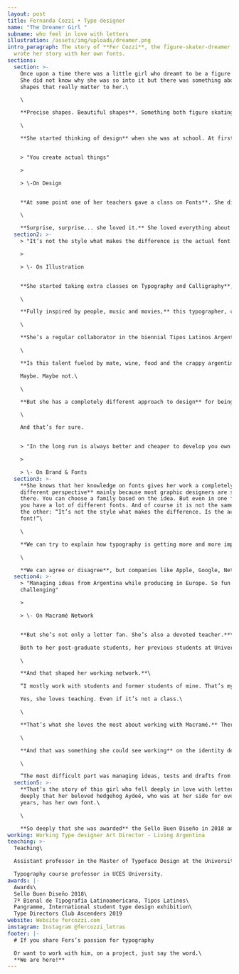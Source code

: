 ```yaml
---
layout: post
title: Fernanda Cozzi • Type designer
name: "The Dreamer Girl "
subname: who feel in love with letters
illustration: /assets/img/uploads/dreamer.png
intro_paragraph: The story of **Fer Cozzi**, the figure-skater-dreamer who who
  wrote her story with her own fonts.
sections:
  section: >-
    Once upon a time there was a little girl who dreamt to be a figure skater.
    ​She did not know why she was so into it but there was something about the
    shapes that really matter to her.\

    \

    **Precise shapes. Beautiful shapes**. Something both figure skating and design had in common. That’s why after watching ​Ice Castles​ she decides it was not for her. But she still wanted to create shapes, in a slightly different way.\

    \

    **She started thinking of design** when she was at school. At first it was ​Industrial Design​ what she had in mind, because ​“you create actual things”.


    > "You create actual things"

    >

    > \-On Design


    **At some point ​one of her teachers gave a class on Fonts**. She did not know that could be something you do for a living. She hadn’t even considered Graphic Design till that precise moment. But those shapes stayed in her mind. And she gave that a try.\

    \

    **Surprise, surprise... she loved it.** She loved everything about it. She loved the career, the ways of thinking and doing. She loved every single letter, every single family and that love made her see fonts form a completely different perspective.
  section2: >-
    > "It’s not the style what makes the difference is the actual font!"

    >

    > \- On Illustration


    **She started taking extra classes on Typography and Calligraphy**, shaping her career based on the love she had for letters. And ​now she sells her own fonts.\

    \

    **Fully inspired by people, music and movies,** this typographer, calligrapher and designer, from Argentina has lectured several workshops on experimental typography, calligraphy and monograms.\

    \

    **She’s a regular collaborator in the biennial Tipos Latinos Argentina** since 2010, and her Síncopa Font has been selected for renowned Typography Exhibitions, such as Tipos Latinos and Pangramme.\

    \

    **Is this talent fueled by mate, wine, food and the crappy argentinian mood set?**\

    Maybe. Maybe not.\

    \

    **But she has a completely different approach to design** for being a letter lover, a letter expert.\

    \

    And that’s for sure.


    > "In the long run is always better and cheaper to develop you own font"

    >

    > \- On Brand & Fonts
  section3: >-
    **She knows that her knowledge on fonts gives her work a completely
    different perspective** mainly because most graphic designers are still not
    there. ​You can choose a family based on the idea. But even in one family
    you have a lot of different fonts. And of course it is not the same one or
    the other: “It’s not the style what makes the difference. Is the actual
    font!”\

    \

    **We can try to explain how typography is getting more and more important,** but there’s no better way to put it than on her own words: “At first we could say it was romanticism one font this or the other font, that. Now is a matter of budget. In the long run is always better and cheaper, to develop your own font”.\

    \

    **We can agree or disagree**, but companies like Apple, Google, Netflix and Spotify doing so is definitely and interesting proof to her point.
  section4: >-
    > "Managing ideas from Argentina while producing in Europe. So fun and
    challenging"

    >

    > \- On Macramé Network


    **But she’s not only a letter fan. She’s also a devoted teacher.**\

    Both to her post-graduate students, her previous students at ​Universidad de Buenos Aires and also the people she works with.\

    \

    **And that shaped her working network.**\

    “I mostly work with students and former students of mine. That’s my trusted network”.\

    Yes, she loves teaching. Even if it’s not a class.\

    \

    **That’s what she loves the most about working with Macramé.** ​There’s a lot of people involved on every single project and you get to learn a lot, and teach a lot to your pairs.\

    \

    **​And that was something she could see working** on the identity design for Pizzería Al-4. On which she (and the team) had to think the whole project from scratch. Concepts, ideas, deliverables, etc. With absolute freedom to come up with innovative ideas, from the menu to the card holder and other assets.\

    \

    “The most difficult part was managing ideas, tests and drafts from Argentina while producing in Europe. It was so fun and challenging.”
  section5: >-
    **That’s the story of this girl who fell deeply in love with letters**. So
    deeply that her beloved hedgehog Aydeé, who was at her side for over 5
    years, has her own font.\

    \

    **So deeply that she was awarded** the ​Sello Buen Diseño​ in 2018 and selected as one of the ten ​Ascenders by the Type Directors Club​ –a selection of designers under the age of 35 who show remarkable achievement in typography, type design, and lettering– in 2019.
working: Working Type designer Art Director - Living Argentina
teaching: >-
  Teaching\

  Assistant professor in the Master of Typeface Design at the University of Buenos Aires\

  Typography course professor in UCES University.
awards: |-
  Awards\
  Sello Buen Diseño 2018\
  7ª Bienal de Tipografía Latinoamericana, Tipos Latinos\
  Pangramme, International student type design exhibition\
  Type Directors Club Ascenders 2019
website: Website fercozzi.com
imstagram: Instagram @fercozzi_letras
footer: |-
  # If you share Fers’s passion for typography

  Or want to work with him, on a project, just say the word.\
  **We are here!**
---
```

